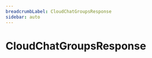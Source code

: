 ```yaml
---
breadcrumbLabel: CloudChatGroupsResponse
sidebar: auto
---
```


# CloudChatGroupsResponse

<ProxySummary/>

<ApiDocs/>
